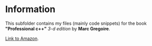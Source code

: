 # Information
This subfolder contains my files (mainly code snippets) for the book **"Professional c++"** *3-d edition* by **Marc Gregoire**.

[Link to Amazon](http://www.amazon.com/Professional-C-Marc-Gregoire/dp/1118858050).
